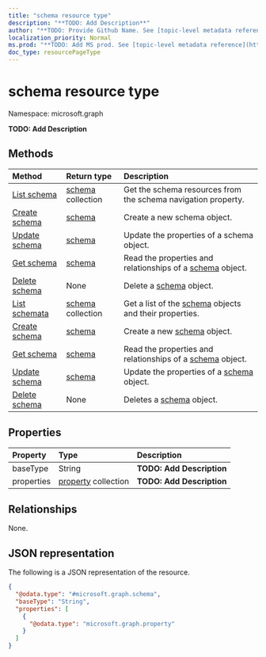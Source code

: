 ```yaml
---
title: "schema resource type"
description: "**TODO: Add Description**"
author: "**TODO: Provide Github Name. See [topic-level metadata reference](https://msgo.azurewebsites.net/add/document/guidelines/metadata.html#topic-level-metadata)**"
localization_priority: Normal
ms.prod: "**TODO: Add MS prod. See [topic-level metadata reference](https://msgo.azurewebsites.net/add/document/guidelines/metadata.html#topic-level-metadata)**"
doc_type: resourcePageType
---
```


# schema resource type

Namespace: microsoft.graph

**TODO: Add Description**

## Methods
|Method|Return type|Description|
|:---|:---|:---|
|[List schema](../api/externalconnection-list-schema.md)|[schema](../resources/schema.md) collection|Get the schema resources from the schema navigation property.|
|[Create schema](../api/externalconnection-post-schema.md)|[schema](../resources/schema.md)|Create a new schema object.|
|[Update schema](../api/externalconnection-update-schema.md)|[schema](../resources/schema.md)|Update the properties of a schema object.|
|[Get schema](../api/externalconnection-get-schema.md)|[schema](../resources/schema.md)|Read the properties and relationships of a [schema](../resources/schema.md) object.|
|[Delete schema](../api/externalconnection-delete-schema.md)|None|Delete a [schema](../resources/schema.md) object.|
|[List schemata](../api/schema-list.md)|[schema](../resources/schema.md) collection|Get a list of the [schema](../resources/schema.md) objects and their properties.|
|[Create schema](../api/schema-create.md)|[schema](../resources/schema.md)|Create a new [schema](../resources/schema.md) object.|
|[Get schema](../api/schema-get.md)|[schema](../resources/schema.md)|Read the properties and relationships of a [schema](../resources/schema.md) object.|
|[Update schema](../api/schema-update.md)|[schema](../resources/schema.md)|Update the properties of a [schema](../resources/schema.md) object.|
|[Delete schema](../api/schema-delete.md)|None|Deletes a [schema](../resources/schema.md) object.|

## Properties
|Property|Type|Description|
|:---|:---|:---|
|baseType|String|**TODO: Add Description**|
|properties|[property](../resources/property.md) collection|**TODO: Add Description**|

## Relationships
None.

## JSON representation
The following is a JSON representation of the resource.
<!-- {
  "blockType": "resource",
  "keyProperty": "id",
  "@odata.type": "microsoft.graph.schema",
  "baseType": "",
  "openType": false
}
-->
``` json
{
  "@odata.type": "#microsoft.graph.schema",
  "baseType": "String",
  "properties": [
    {
      "@odata.type": "microsoft.graph.property"
    }
  ]
}
```

